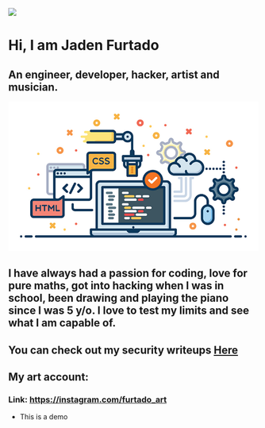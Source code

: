 ![](https://komarev.com/ghpvc/?username=JadenFurtado&color=green)

# Hi, I am Jaden Furtado
## An engineer, developer, hacker, artist and musician. 
![Alt text](/a.jpg?raw=true) 
## I have always had a passion for coding, love for pure maths, got into hacking when I was in school, been drawing and playing the piano since I was 5 y/o. I love to test my limits and see what I am capable of.

## You can check out my security writeups <a href="https://github.com/JadenFurtado/security_writeups">Here</a>

## My art account:
### Link: https://instagram.com/furtado_art


* This is a demo
